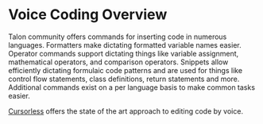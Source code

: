 # Voice Coding Overview
Talon community offers commands for inserting code in numerous languages. Formatters make dictating formatted variable names easier. Operator commands support dictating things like variable assignment, mathematical operators, and comparison operators. Snippets allow efficiently dictating formulaic code patterns and are used for things like control flow statements, class definitions, return statements and more. Additional commands exist on a per language basis to make common tasks easier.

[Cursorless](https://www.cursorless.org/docs/user/installation/) offers the state of the art approach to editing code by voice. 
